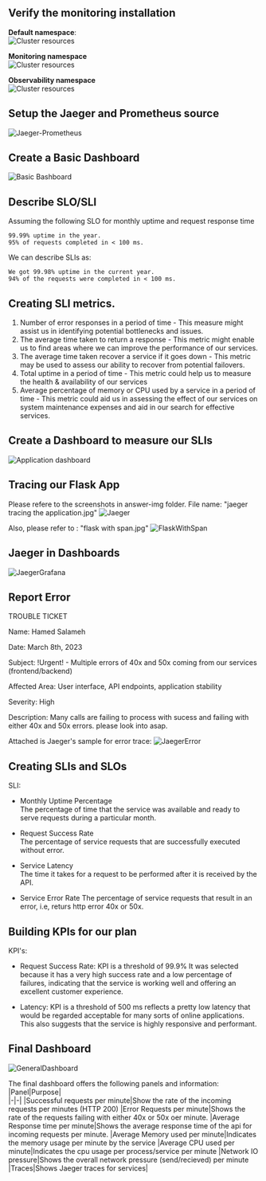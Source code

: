 ## Verify the monitoring installation

**Default namespace**:  
![Cluster resources](./answer-img/kubectl%20default%20namespace.jpg)

**Monitoring namespace**  
![Cluster resources](./answer-img/kubectl%20monitoring%20namespace.jpg)

**Observability namespace**  
![Cluster resources](./answer-img/kuibectl%20observability%20namespace.jpg)

## Setup the Jaeger and Prometheus source

![Jaeger-Prometheus](./answer-img/grafana%20datasources.jpg)

## Create a Basic Dashboard

![Basic Bashboard](./answer-img/prometheus%20dashboard.jpg)

## Describe SLO/SLI
Assuming the following SLO for monthly uptime and request response time

    99.99% uptime in the year.
    95% of requests completed in < 100 ms.

We can describe SLIs as:

    We got 99.98% uptime in the current year.
    94% of the requests were completed in < 100 ms.

## Creating SLI metrics.
1. Number of error responses in a period of time - This measure might assist us in identifying potential bottlenecks and issues.
2. The average time taken to return a response - This metric might enable us to find areas where we can improve the performance of our services.
3. The average time taken recover a service if it goes down - This metric may be used to assess our ability to recover from potential failovers.
4. Total uptime in a period of time - This metric could help us to measure the health & availability of our services
5. Average percentage of memory or CPU used by a service in a period of time - This metric could aid us in assessing the effect of our services on system maintenance expenses and aid in our search for effective services.

## Create a Dashboard to measure our SLIs

![Application dashboard](./answer-img/application%20dashboard.jpg)

## Tracing our Flask App

Please refere to the screenshots in answer-img folder.
File name: "jaeger tracing the application.jpg"
![Jaeger](./answer-img/jaeger%20tracing%20the%20application.jpg)

Also, please refer to : "flask with span.jpg"
![FlaskWithSpan](./answer-img/flask%20with%20span.jpg)

## Jaeger in Dashboards

![JaegerGrafana](./answer-img/traces%20in%20grafana.jpg)

## Report Error

TROUBLE TICKET

Name: Hamed Salameh

Date: March 8th, 2023

Subject: !Urgent! - Multiple errors of 40x and 50x coming from our services (frontend/backend)

Affected Area: User interface, API endpoints, application stability

Severity: High

Description: Many calls are failing to process with sucess and failing with either 40x and 50x errors. please look into asap.

Attached is Jaeger's sample for error trace:
![JaegerError](./answer-img/jaeger%20tracing%20the%20application%20-%20fix.jpg)


## Creating SLIs and SLOs

SLI:
- Monthly Uptime Percentage  
  The percentage of time that the service was available and ready to serve requests during a particular month.

- Request Success Rate  
  The percentage of service requests that are successfully executed without error.

- Service Latency  
  The time it takes for a request to be performed after it is received by the API.

- Service Error Rate
  The percentage of service requests that result in an error, i.e, returs http error 40x or 50x.


## Building KPIs for our plan

KPI's:
- Request Success Rate: KPI is a threshold of 99.9%
  It was selected because it has a very high success rate and a low percentage of failures, indicating that the service is working well and offering an excellent customer experience.

- Latency: KPI is a threshold of 500 ms
  reflects a pretty low latency that would be regarded acceptable for many sorts of online applications. This also suggests that the service is highly responsive and performant.


## Final Dashboard

![GeneralDashboard](./answer-img/application%20dashboard.jpg)

The final dashboard offers the following panels and information:
|Panel|Purpose|  
|-|-|
|Successful requests per minute|Show the rate of the incoming requests per minutes (HTTP 200)
|Error Requests per minute|Shows the rate of the requests failing with either 40x or 50x oer minute.
|Average Response time per minute|Shows the average response time of the api for incoming requests per minute.
|Average Memory used per minute|Indicates the memory usage per minute by the service
|Average CPU used per minute|Indicates the cpu usage per process/service per minute
|Network IO pressure|Shows the overall network pressure (send/recieved) per minute
|Traces|Shows Jaeger traces for services|